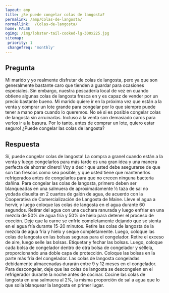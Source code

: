 ```yaml
---
layout: amp
title: ¿Se puede congelar colas de langosta?  
permalink: /amp/Colas-de-langosta/
normallink:  /Colas-de-langosta/
home: FALSE
ogimg: /img/lobster-tail-cooked-lg-300x225.jpg
sitemap:
 priority: 1
 changefreq: 'monthly'
---
```




## Pregunta

Mi marido y yo realmente disfrutar de colas de langosta, pero ya que son generalmente bastante caro que tienden a guardar para ocasiones especiales. Sin embargo, nuestra pescadería local de vez en cuando obtiene algunas colas de langosta fresca en y es capaz de vender por un precio bastante bueno. Mi marido quiere ir en la próxima vez que están a la venta y comprar un lote grande para congelar por lo que siempre puede tener a mano para cuando lo queremos. No sé si es posible congelar colas de langosta sin arruinarlas. Incluso a la venta son demasiado caros para verlos ir a la basura. Por lo tanto, antes de comprar un lote, quiero estar seguro! ¿Puede congelar las colas de langosta?


<amp-img alt="¿Se puede congelar colas de langosta?" src="https://sepuedecongelar.com/img/lobster-tail-cooked-lg-300x225.jpg" height="400" width="800"></amp-img>


## Respuesta

Sí, puede congelar colas de langosta! La compra a granel cuando están a la venta y luego congelarlos para más tarde es una gran idea y una manera perfecta de ahorrar dinero! Voy a decir que usted debe asegurarse de que son tan frescos como sea posible, y que usted tiene que mantenerlos refrigerados antes de congelarlos para que no crecen ninguna bacteria dañina.
Para congelar las colas de langosta, primero deben ser blanqueadas en una salmuera de aproximadamente ½ taza de sal no yodada disuelta en 2 cuartos de galón de agua, de acuerdo con la Cooperativa de Comercialización de Langosta de Maine. Lleve el agua a hervir, y luego coloque las colas de langosta en el agua durante 60 segundos. Retirar del agua con una cuchara ranurada y luego enfriar en una mezcla de 50% de agua fría y 50% de hielo para detener el proceso de cocción. Deje que la carne se enfríe completamente dejando que se sienta en el agua fría durante 15-20 minutos.
Retire las colas de langosta de la mezcla de agua fría y hielo y seque completamente. Luego, coloque las colas de langosta en las bolsas seguras para el congelador. Retire el exceso de aire, luego selle las bolsas. Etiquetar y fechar las bolsas. Luego, coloque cada bolsa de congelador dentro de otra bolsa de congelador y séllela, proporcionando una doble capa de protección. Coloque las bolsas en la parte más fría del congelador. Las colas de langosta congeladas debidamente almacenadas durarán entre 9 y 12 meses en el congelador. Para descongelar, deje que las colas de langosta se descongelen en el refrigerador durante la noche antes de cocinar. Cocine las colas de langosta en una salmuera al 2%, la misma proporción de sal a agua que lo que solía blanquear la langosta en primer lugar.
